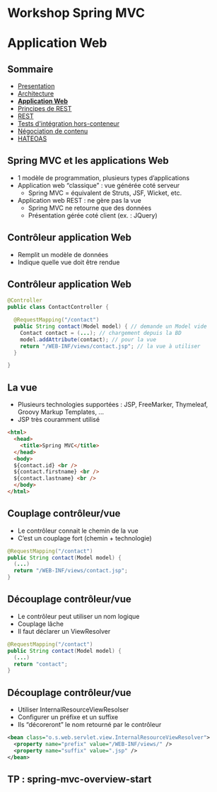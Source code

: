 # Workshop Spring MVC<br><br><i class="fa fa-globe" aria-hidden="true"></i>Application Web

<!-- .slide: class="page-title" -->



## Sommaire

<!-- .slide: class="toc" -->

*   [Presentation](#/1)
*   [Architecture](#/2)
*   **[Application Web](#/3)**
*   [Principes de REST](#/4)
*   [REST](#/5)
*   [Tests d'intégration hors-conteneur](#/6)
*   [Négociation de contenu](#/7)
*   [HATEOAS](#/8)



## Spring MVC et les applications Web

*   1 modèle de programmation, plusieurs types d’applications   
*   Application web “classique” : vue générée coté serveur
    *   Spring MVC = équivalent de Struts, JSF, Wicket, etc.
*   Application web REST : ne gère pas la vue
    *   Spring MVC ne retourne que des données
    *   Présentation gérée coté client (ex. : JQuery)



## Contrôleur application Web

*   Remplit un modèle de données
*   Indique quelle vue doit être rendue



## Contrôleur application Web

```java
@Controller
public class ContactController {

  @RequestMapping("/contact")
  public String contact(Model model) { // demande un Model vide
    Contact contact = (...); // chargement depuis la BD
    model.addAttribute(contact); // pour la vue
    return "/WEB-INF/views/contact.jsp"; // la vue à utiliser
  }

}
```



## La vue

*   Plusieurs technologies supportées : JSP, FreeMarker, Thymeleaf, Groovy Markup Templates, ...  
*   JSP très couramment utilisé

```html
<html>
  <head>
    <title>Spring MVC</title>
  </head>
  <body>
  ${contact.id} <br />
  ${contact.firstname} <br />
  ${contact.lastname} <br />
  </body>
</html>
```



## Couplage contrôleur/vue

*   Le contrôleur connait le chemin de la vue
*   C’est un couplage fort (chemin + technologie)

```java
@RequestMapping("/contact")
public String contact(Model model) {
  (...)
  return "/WEB-INF/views/contact.jsp";
}
```



## Découplage contrôleur/vue

*   Le contrôleur peut utiliser un nom logique   
*   Couplage lâche
*   Il faut déclarer un ViewResolver

```java
@RequestMapping("/contact")
public String contact(Model model) {
  (...)
  return "contact";
}
```



## Découplage contrôleur/vue

*   Utiliser InternalResourceViewResolser
*   Configurer un préfixe et un suffixe
*   Ils “décoreront” le nom retourné par le contrôleur

```xml
<bean class="o.s.web.servlet.view.InternalResourceViewResolver">
  <property name="prefix" value="/WEB-INF/views/" />
  <property name="suffix" value=".jsp" />
</bean>
```



<!-- .slide: class="page-questions" -->



## <i class="fa fa-pencil-square-o" aria-hidden="true"></i> TP : spring-mvc-overview-start
